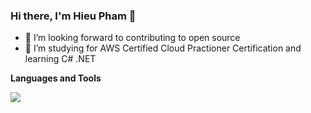 ### Hi there, I'm Hieu Pham 👋
- 🔭 I’m looking forward to contributing to open source
- 🌱 I’m studying for AWS Certified Cloud Practioner Certification and learning C# .NET

**Languages and Tools**

<p>
  <a href="https://skillicons.dev">
    <img src="https://skillicons.dev/icons?i=python,java,javascript,django,vue" />
  </a>
</p>

<!--
**HieuPham9720/HieuPham9720** is a ✨ _special_ ✨ repository because its `README.md` (this file) appears on your GitHub profile.

Here are some ideas to get you started:

- 🔭 I’m currently working on ...
- 🌱 I’m currently learning ...
- 👯 I’m looking to collaborate on ...
- 🤔 I’m looking for help with ...
- 💬 Ask me about ...
- 📫 How to reach me: ...
- 😄 Pronouns: ...
- ⚡ Fun fact: ...
-->
